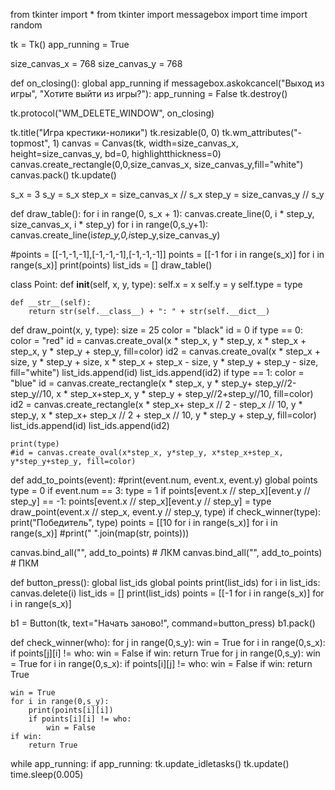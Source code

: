from tkinter import *
from tkinter import messagebox
import time
import random

tk = Tk()
app_running = True

size_canvas_x = 768
size_canvas_y = 768

def on_closing():
    global app_running
    if messagebox.askokcancel("Выход из игры", "Хотите выйти из игры?"):
        app_running = False
        tk.destroy()


tk.protocol("WM_DELETE_WINDOW", on_closing)

tk.title("Игра крестики-нолики")
tk.resizable(0, 0)
tk.wm_attributes("-topmost", 1)
canvas = Canvas(tk, width=size_canvas_x, height=size_canvas_y, bd=0, highlightthickness=0)
canvas.create_rectangle(0,0,size_canvas_x, size_canvas_y,fill="white")
canvas.pack()
tk.update()


s_x = 3
s_y = s_x
step_x = size_canvas_x // s_x
step_y = size_canvas_y // s_y

def draw_table():
    for i in range(0, s_x + 1):
        canvas.create_line(0, i * step_y, size_canvas_x, i * step_y)
    for i in range(0,s_y+1):
         canvas.create_line(i*step_y,0,i*step_y,size_canvas_y)

#points = [[-1,-1,-1],[-1,-1,-1],[-1,-1,-1]]
points = [[-1 for i in range(s_x)] for i in range(s_x)]
print(points)
list_ids = []
draw_table()

class Point:
    def __init__(self, x, y, type):
        self.x = x
        self.y = y
        self.type = type

    def __str__(self):
        return str(self.__class__) + ": " + str(self.__dict__)

def draw_point(x, y, type):
    size = 25
    color = "black"
    id = 0
    if type == 0:
        color = "red"
        id = canvas.create_oval(x * step_x, y * step_y, x * step_x + step_x, y * step_y + step_y, fill=color)
        id2 = canvas.create_oval(x * step_x + size, y * step_y + size, x * step_x + step_x - size, y * step_y + step_y - size, fill="white")
        list_ids.append(id)
        list_ids.append(id2)
    if type == 1:
        color = "blue"
        id = canvas.create_rectangle(x * step_x, y * step_y+ step_y//2-step_y//10, x * step_x+step_x, y * step_y + step_y//2+step_y//10, fill=color)
        id2 = canvas.create_rectangle(x * step_x+ step_x // 2 - step_x // 10, y * step_y, x * step_x+ step_x // 2 + step_x // 10, y * step_y + step_y, fill=color)
        list_ids.append(id)
        list_ids.append(id2)

    print(type)
    #id = canvas.create_oval(x*step_x, y*step_y, x*step_x+step_x, y*step_y+step_y, fill=color)

def add_to_points(event):
    #print(event.num, event.x, event.y)
    global points
    type = 0
    if event.num == 3:
        type = 1
    if points[event.x // step_x][event.y // step_y] == -1:
        points[event.x // step_x][event.y // step_y] = type
        draw_point(event.x // step_x, event.y // step_y, type)
        if check_winner(type):
            print("Победитель", type)
            points = [[10 for i in range(s_x)] for i in range(s_x)]
        #print(" ".join(map(str, points)))

canvas.bind_all("<Button-1>", add_to_points)  # ЛКМ
canvas.bind_all("<Button-3>", add_to_points)  # ПКМ

def button_press():
    global list_ids
    global points
    print(list_ids)
    for i in list_ids:
        canvas.delete(i)
    list_ids = []
    print(list_ids)
    points = [[-1 for i in range(s_x)] for i in range(s_x)]

b1 = Button(tk, text="Начать заново!", command=button_press)
b1.pack()

def check_winner(who):
    for j in range(0,s_y):
        win = True
        for i in range(0,s_x):
            if points[j][i] != who:
                win = False
        if win:
            return True
    for j in range(0,s_y):
        win = True
        for i in range(0,s_x):
            if points[i][j] != who:
                win = False
        if win:
            return True

    win = True
    for i in range(0,s_y):
        print(points[i][i])
        if points[i][i] != who:
            win = False
    if win:
        return True

while app_running:
    if app_running:
        tk.update_idletasks()
        tk.update()
    time.sleep(0.005)
